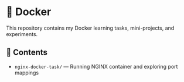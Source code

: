 # 🐳 Docker

This repository contains my Docker learning tasks, mini-projects, and experiments.

## 📁 Contents

- `nginx-docker-task/` — Running NGINX container and exploring port mappings

